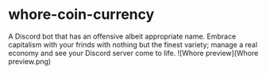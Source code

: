 # whore-coin-currency
A Discord bot that has an offensive albeit appropriate name. Embrace capitalism with your frinds with nothing but the finest variety; manage a real economy and see your Discord server come to life.
![Whore preview](Whore preview.png)
